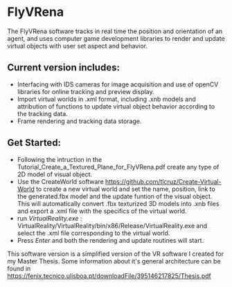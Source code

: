 # FlyVRena

The FlyVRena software tracks in real time the position and orientation of an agent, and uses computer game development libraries to render and update virtual objects with user set aspect and behavior. 

## Current version includes:
 - Interfacing with IDS cameras for image acquisition and use of openCV libraries for online tracking and preview display.
 - Import virtual worlds in .xml format, including .xnb models and attribution of functions to update virtual object behavior according to the tracking data.
 - Frame rendering and tracking data storage.

## Get Started:
 - Following the intruction in the Tutorial_Create_a_Textured_Plane_for_FlyVRena.pdf create any type of 2D model of visual object.
 - Use the CreateWorld software https://github.com/tlcruz/Create-Virtual-World to create a new virtual world and set the name, position, link to the generated.fbx model and the update funtion of the visual object. This will automatically convert .fbx texturized 3D models into .xnb files and export a .xml file with the specifics of the virtual world.
 - run *VirtualReality.exe* : VirtualReality/VirtualReality/bin/x86/Release/VirtualReality.exe and select the .xml file corresponding to the virtual world.
 - Press *Enter* and both the rendering and update routines will start.
 

This software version is a simplified version of the VR software I created for my Master Thesis. Some information about it's general architecture can be found in https://fenix.tecnico.ulisboa.pt/downloadFile/395146217825/Thesis.pdf

